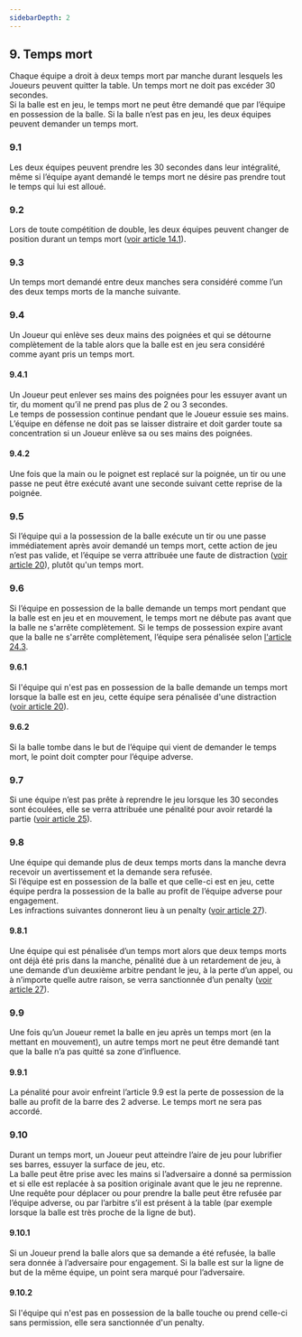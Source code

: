 ```yaml
---
sidebarDepth: 2
---
```


## 9. Temps mort
Chaque équipe a droit à deux temps mort par manche durant lesquels les Joueurs peuvent quitter la table. Un temps mort ne doit pas excéder 30 secondes. <br>
Si la balle est en jeu, le temps mort ne peut être demandé que par l’équipe en possession de la balle. Si la balle n’est pas en jeu, les deux équipes peuvent demander un temps mort.

### 9.1
Les deux équipes peuvent prendre les 30 secondes dans leur intégralité, même si l’équipe ayant demandé le temps mort ne désire pas prendre tout le temps qui lui est alloué.

### 9.2
Lors de toute compétition de double, les deux équipes peuvent changer de position durant un temps mort ([voir article 14.1](/rules/positions.md)).

### 9.3
Un temps mort demandé entre deux manches sera considéré comme l’un des deux temps morts de la manche suivante.

### 9.4
Un Joueur qui enlève ses deux mains des poignées et qui se détourne complètement de la table alors que la balle est en jeu sera considéré comme ayant pris un temps mort.

#### 9.4.1
Un Joueur peut enlever ses mains des poignées pour les essuyer avant un tir, du moment qu’il ne prend pas plus de 2 ou 3 secondes. <br>
Le temps de possession continue pendant que le Joueur essuie ses mains. L’équipe en défense ne doit pas se laisser distraire et doit garder toute sa concentration si un Joueur enlève sa ou ses mains des poignées.

#### 9.4.2
Une fois que la main ou le poignet est replacé sur la poignée, un tir ou une passe ne peut être exécuté avant une seconde suivant cette reprise de la poignée.

### 9.5
Si l’équipe qui a la possession de la balle exécute un tir ou une passe immédiatement après avoir demandé un temps mort, cette action de jeu n’est pas valide, et l’équipe se verra attribuée une faute de distraction ([voir article 20](/rules/distraction.md)), plutôt qu'un temps mort.

### 9.6
Si l’équipe en possession de la balle demande un temps mort pendant que la balle est en jeu et en mouvement, le temps mort ne débute pas avant que la balle ne s'arrête complètement. Si le temps de possession expire avant que la balle ne s'arrête complètement, l’équipe sera pénalisée selon [l'article 24.3](./Temps-de-possession).

#### 9.6.1
Si l'équipe qui n'est pas en possession de la balle demande un temps mort lorsque la balle est en jeu, cette équipe sera pénalisée d'une distraction ([voir article 20](./Distraction)).

#### 9.6.2
Si la balle tombe dans le but de l’équipe qui vient de demander le temps mort, le point doit compter pour l’équipe adverse.

### 9.7
Si une équipe n’est pas prête à reprendre le jeu lorsque les 30 secondes sont écoulées, elle se verra attribuée une pénalité pour avoir retardé la partie ([voir article 25](./Retardement-de-la-partie)).

### 9.8
Une équipe qui demande plus de deux temps morts dans la manche devra recevoir un avertissement et la demande sera refusée. <br>
Si l’équipe est en possession de la balle et que celle-ci est en jeu, cette équipe perdra la possession de la balle au profit de l’équipe adverse pour engagement. <br>
Les infractions suivantes donneront lieu à un penalty ([voir article 27](./Penalty)).

#### 9.8.1
Une équipe qui est pénalisée d’un temps mort alors que deux temps morts ont déjà été pris dans la manche, pénalité due à un retardement de jeu, à une demande d’un deuxième arbitre pendant le jeu, à la perte d’un appel, ou à n’importe quelle autre raison, se verra sanctionnée d’un penalty ([voir article 27](./Penalty)).

### 9.9
Une fois qu’un Joueur remet la balle en jeu après un temps mort (en la mettant en mouvement), un autre temps mort ne peut être demandé tant que la balle n’a pas quitté sa zone d’influence.

#### 9.9.1
La pénalité pour avoir enfreint l’article 9.9 est la perte de possession de la balle au profit de la barre des 2 adverse. Le temps mort ne sera pas accordé.

### 9.10
Durant un temps mort, un Joueur peut atteindre l’aire de jeu pour lubrifier ses barres, essuyer la surface de jeu, etc. <br>
La balle peut être prise avec les mains si l’adversaire a donné sa permission et si elle est replacée à sa position originale avant que le jeu ne reprenne. <br>
Une requête pour déplacer ou pour prendre la balle peut être refusée par l’équipe adverse, ou par l’arbitre s’il est présent à la table (par exemple lorsque la balle est très proche de la ligne de but).

#### 9.10.1
Si un Joueur prend la balle alors que sa demande a été refusée, la balle sera donnée à l’adversaire pour engagement. Si la balle est sur la ligne de but de la même équipe, un point sera marqué pour l’adversaire.

#### 9.10.2
Si l'équipe qui n'est pas en possession de la balle touche ou prend celle-ci sans permission, elle sera sanctionnée d'un penalty.